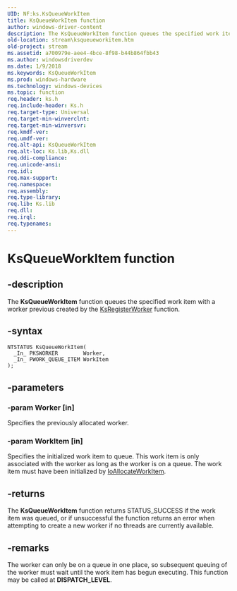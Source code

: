 ```yaml
---
UID: NF:ks.KsQueueWorkItem
title: KsQueueWorkItem function
author: windows-driver-content
description: The KsQueueWorkItem function queues the specified work item with a worker previous created by the KsRegisterWorker function.
old-location: stream\ksqueueworkitem.htm
old-project: stream
ms.assetid: a700979e-aee4-4bce-8f98-b44b864fbb43
ms.author: windowsdriverdev
ms.date: 1/9/2018
ms.keywords: KsQueueWorkItem
ms.prod: windows-hardware
ms.technology: windows-devices
ms.topic: function
req.header: ks.h
req.include-header: Ks.h
req.target-type: Universal
req.target-min-winverclnt: 
req.target-min-winversvr: 
req.kmdf-ver: 
req.umdf-ver: 
req.alt-api: KsQueueWorkItem
req.alt-loc: Ks.lib,Ks.dll
req.ddi-compliance: 
req.unicode-ansi: 
req.idl: 
req.max-support: 
req.namespace: 
req.assembly: 
req.type-library: 
req.lib: Ks.lib
req.dll: 
req.irql: 
req.typenames: 
---
```


# KsQueueWorkItem function



## -description
The <b>KsQueueWorkItem</b> function queues the specified work item with a worker previous created by the <a href="..\ks\nf-ks-ksregisterworker.md">KsRegisterWorker</a> function.



## -syntax

````
NTSTATUS KsQueueWorkItem(
  _In_ PKSWORKER        Worker,
  _In_ PWORK_QUEUE_ITEM WorkItem
);
````


## -parameters

### -param Worker [in]

Specifies the previously allocated worker.


### -param WorkItem [in]

Specifies the initialized work item to queue. This work item is only associated with the worker as long as the worker is on a queue. The work item must have been initialized by <a href="..\wdm\nf-wdm-ioallocateworkitem.md">IoAllocateWorkItem</a>.


## -returns
The <b>KsQueueWorkItem</b> function returns STATUS_SUCCESS if the work item was queued, or if unsuccessful the function returns an error when attempting to create a new worker if no threads are currently available.


## -remarks
The worker can only be on a queue in one place, so subsequent queuing of the worker must wait until the work item has begun executing. This function may be called at <b>DISPATCH_LEVEL</b>.</p>